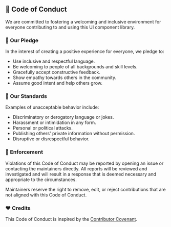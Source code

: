 ## 📜 Code of Conduct

We are committed to fostering a welcoming and inclusive environment for everyone contributing to and using this UI component library.

### 💬 Our Pledge

In the interest of creating a positive experience for everyone, we pledge to:

- Use inclusive and respectful language.
- Be welcoming to people of all backgrounds and skill levels.
- Gracefully accept constructive feedback.
- Show empathy towards others in the community.
- Assume good intent and help others grow.

### 🚫 Our Standards

Examples of unacceptable behavior include:

- Discriminatory or derogatory language or jokes.
- Harassment or intimidation in any form.
- Personal or political attacks.
- Publishing others' private information without permission.
- Disruptive or disrespectful behavior.

### 🙋 Enforcement

Violations of this Code of Conduct may be reported by opening an issue or contacting the maintainers directly. All reports will be reviewed and investigated and will result in a response that is deemed necessary and appropriate to the circumstances.

Maintainers reserve the right to remove, edit, or reject contributions that are not aligned with this Code of Conduct.

### ❤️ Credits

This Code of Conduct is inspired by the [Contributor Covenant](https://www.contributor-covenant.org/).